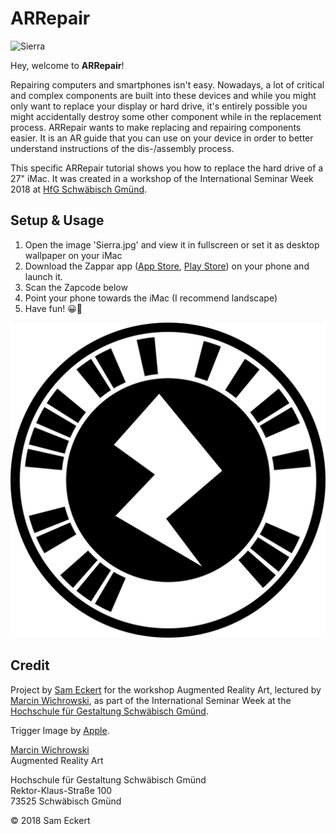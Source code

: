 # ARRepair

![Sierra](Sierra.jpg)

Hey, welcome to **ARRepair**!

Repairing computers and smartphones isn't easy. Nowadays, a lot of critical and complex components are built into these devices and while you might only want to replace your display or hard drive, it's entirely possible you might accidentally destroy some other component while in the replacement process. ARRepair wants to make replacing and repairing components easier. It is an AR guide that you can use on your device in order to better understand instructions of the dis-/assembly process.

This specific ARRepair tutorial shows you how to replace the hard drive of a 27" iMac. It was created in a workshop of the International Seminar Week 2018 at [HfG Schwäbisch Gmünd](https://github.com/hfg-gmuend).


## Setup & Usage

1. Open the image 'Sierra.jpg' and view it in fullscreen or set it as desktop wallpaper on your iMac
2. Download the Zappar app ([App Store](https://itunes.apple.com/gb/app/zappar/id429885268), [Play Store](https://play.google.com/store/apps/details?id=com.zappar.Zappar)) on your phone and launch it.
3. Scan the Zapcode below
4. Point your phone towards the iMac (I recommend landscape)
5. Have fun! 😀🎉

![ARRepair](ARRepair.png)


## Credit
Project by [Sam Eckert](https://github.com/Sam0711er) for the workshop Augmented Reality Art, lectured by [Marcin Wichrowski](https://github.com/marcinwichrowski), as part of the International Seminar Week at the [Hochschule für Gestaltung Schwäbisch Gmünd](https://github.com/hfg-gmuend).

Trigger Image by [Apple](https://apple.com).

[Marcin Wichrowski](http://wichrowski.pl)</br>
Augmented Reality Art


Hochschule für Gestaltung Schwäbisch Gmünd</br>
Rektor-Klaus-Straße 100</br>
73525 Schwäbisch Gmünd


© 2018 Sam Eckert
